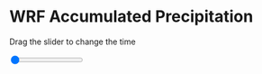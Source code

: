 <h1>WRF Accumulated Precipitation</h1>
<p>Drag the slider to change the time</p>

<div class="slidecontainer">
<input oninput='setImage(this)' class="slider" type="range" min="0" max="33" value="0" step="1" />
<img id='img'/>
</div>

<script>
var img = document.getElementById('img');
var img_array = ['/assets/images/wrf/r_wrfout_d01_2020-03-09_12:00:00.png',
'/assets/images/wrf/r_wrfout_d01_2020-03-09_13:00:00.png',
'/assets/images/wrf/r_wrfout_d01_2020-03-09_14:00:00.png',
'/assets/images/wrf/r_wrfout_d01_2020-03-09_15:00:00.png',
'/assets/images/wrf/r_wrfout_d01_2020-03-09_16:00:00.png',
'/assets/images/wrf/r_wrfout_d01_2020-03-09_17:00:00.png',
'/assets/images/wrf/r_wrfout_d01_2020-03-09_18:00:00.png',
'/assets/images/wrf/r_wrfout_d01_2020-03-09_19:00:00.png',
'/assets/images/wrf/r_wrfout_d01_2020-03-09_20:00:00.png',
'/assets/images/wrf/r_wrfout_d01_2020-03-09_21:00:00.png',
'/assets/images/wrf/r_wrfout_d01_2020-03-09_22:00:00.png',
'/assets/images/wrf/r_wrfout_d01_2020-03-09_23:00:00.png',
'/assets/images/wrf/r_wrfout_d01_2020-03-10_00:00:00.png',
'/assets/images/wrf/r_wrfout_d01_2020-03-10_01:00:00.png',
'/assets/images/wrf/r_wrfout_d01_2020-03-10_02:00:00.png',
'/assets/images/wrf/r_wrfout_d01_2020-03-10_03:00:00.png',
'/assets/images/wrf/r_wrfout_d01_2020-03-10_04:00:00.png',
'/assets/images/wrf/r_wrfout_d01_2020-03-10_05:00:00.png',
'/assets/images/wrf/r_wrfout_d01_2020-03-10_06:00:00.png',
'/assets/images/wrf/r_wrfout_d01_2020-03-10_07:00:00.png',
'/assets/images/wrf/r_wrfout_d01_2020-03-10_08:00:00.png',
'/assets/images/wrf/r_wrfout_d01_2020-03-10_09:00:00.png',
'/assets/images/wrf/r_wrfout_d01_2020-03-10_10:00:00.png',
'/assets/images/wrf/r_wrfout_d01_2020-03-10_11:00:00.png',
'/assets/images/wrf/r_wrfout_d01_2020-03-10_12:00:00.png',
'/assets/images/wrf/r_wrfout_d01_2020-03-10_13:00:00.png',
'/assets/images/wrf/r_wrfout_d01_2020-03-10_14:00:00.png',
'/assets/images/wrf/r_wrfout_d01_2020-03-10_15:00:00.png',
'/assets/images/wrf/r_wrfout_d01_2020-03-10_16:00:00.png',
'/assets/images/wrf/r_wrfout_d01_2020-03-10_17:00:00.png',
'/assets/images/wrf/r_wrfout_d01_2020-03-10_18:00:00.png',
'/assets/images/wrf/r_wrfout_d01_2020-03-10_19:00:00.png',
'/assets/images/wrf/r_wrfout_d01_2020-03-10_20:00:00.png',];
function setImage(obj)
{
        var value = obj.value;
        img.src = img_array[value];

}
</script>
